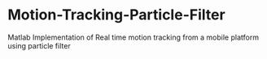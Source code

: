 # Motion-Tracking-Particle-Filter
Matlab Implementation of Real time motion tracking from a mobile platform using particle filter
